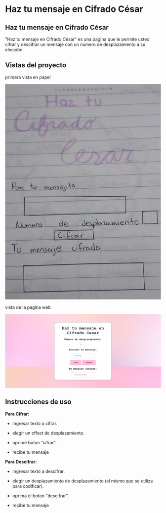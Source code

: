 # Haz tu mensaje en Cifrado César


## Haz tu mensaje en Cifrado César
"Haz tu mensaje en Cifrado César" es una pagina que le permite usted cifrar y descifrar un mensaje con un numero de desplazamiento a su elección.


## Vistas del proyecto

primera vista en papel

![caeser-cipher](modeloUNO.jpg)

vista de la pagina web 

![caeser-cipher](modeloA.JPG)

## Instrucciones de uso

**Para Cifrar:**
* ingresar texto a cifrar.

* elegir un offset de desplazamiento.

* oprime boton "cifrar".

* recibe tu mensaje 

**Para Descifrar:**
* ingresar texto a descifrar.

* elegir un desplazamiento de desplazamiento (el mismo que se utiliza para codificar).

* oprima el boton "descifrar".

* recibe tu mensaje 
